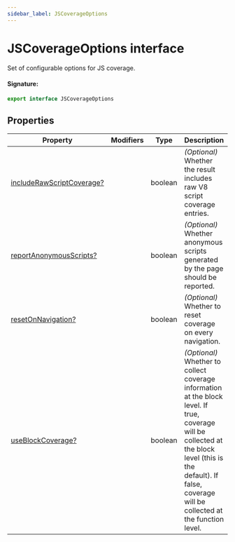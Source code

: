```yaml
---
sidebar_label: JSCoverageOptions
---
```


# JSCoverageOptions interface

Set of configurable options for JS coverage.

#### Signature:

```typescript
export interface JSCoverageOptions
```

## Properties

| Property                                                                               | Modifiers | Type    | Description                                                                                                                                                                                                        | Default |
| -------------------------------------------------------------------------------------- | --------- | ------- | ------------------------------------------------------------------------------------------------------------------------------------------------------------------------------------------------------------------ | ------- |
| [includeRawScriptCoverage?](./puppeteer.jscoverageoptions.includerawscriptcoverage.md) |           | boolean | _(Optional)_ Whether the result includes raw V8 script coverage entries.                                                                                                                                           |         |
| [reportAnonymousScripts?](./puppeteer.jscoverageoptions.reportanonymousscripts.md)     |           | boolean | _(Optional)_ Whether anonymous scripts generated by the page should be reported.                                                                                                                                   |         |
| [resetOnNavigation?](./puppeteer.jscoverageoptions.resetonnavigation.md)               |           | boolean | _(Optional)_ Whether to reset coverage on every navigation.                                                                                                                                                        |         |
| [useBlockCoverage?](./puppeteer.jscoverageoptions.useblockcoverage.md)                 |           | boolean | _(Optional)_ Whether to collect coverage information at the block level. If true, coverage will be collected at the block level (this is the default). If false, coverage will be collected at the function level. |         |
